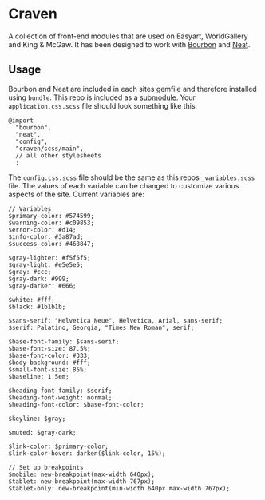 Craven
========

A collection of front-end modules that are used on Easyart, WorldGallery and King &amp; McGaw. It has been designed to work with [Bourbon](http://bourbon.io/) and [Neat](http://neat.bourbon.io/).

## Usage
Bourbon and Neat are included in each sites gemfile and therefore installed using `bundle`. This repo is included as a [submodule](http://git-scm.com/book/en/Git-Tools-Submodules). Your `application.css.scss` file should look something like this:

    @import
      "bourbon",
      "neat",
      "config",
      "craven/scss/main",
      // all other stylesheets
      ;

The `config.css.scss` file should be the same as this repos `_variables.scss` file. The values of each variable can be changed to customize various aspects of the site. Current variables are:

    // Variables
    $primary-color: #574599;
    $warning-color: #c09853;
    $error-color: #d14;
    $info-color: #3a87ad;
    $success-color: #468847;

    $gray-lighter: #f5f5f5;
    $gray-light: #e5e5e5;
    $gray: #ccc;
    $gray-dark: #999;
    $gray-darker: #666;

    $white: #fff;
    $black: #1b1b1b;

    $sans-serif: "Helvetica Neue", Helvetica, Arial, sans-serif;
    $serif: Palatino, Georgia, "Times New Roman", serif;

    $base-font-family: $sans-serif;
    $base-font-size: 87.5%;
    $base-font-color: #333;
    $body-background: #fff;
    $small-font-size: 85%;
    $baseline: 1.5em;

    $heading-font-family: $serif;
    $heading-font-weight: normal;
    $heading-font-color: $base-font-color;

    $keyline: $gray;

    $muted: $gray-dark;

    $link-color: $primary-color;
    $link-color-hover: darken($link-color, 15%);

    // Set up breakpoints
    $mobile: new-breakpoint(max-width 640px);
    $tablet: new-breakpoint(max-width 767px);
    $tablet-only: new-breakpoint(min-width 640px max-width 767px);
